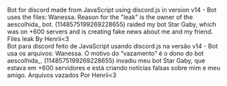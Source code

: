 Bot for discord made from JavaScript using discord.js in version v14 - Bot uses the files: Wanessa.
Reason for the "leak" is the owner of the aescolhida_ bot. (1148575199269228655) raided my bot Star Gaby, which was on +600 servers and is creating fake news about me and my friend.
Files leak By Henrii<3
<br>
Bot para discord feito de JavaScript usando discord.js na versão v14 - Bot usa os arquivos: Wanessa.
O motivo do “vazamento” é o dono do bot aescolhida_. (1148575199269228655) invadiu meu bot Star Gaby, que estava em +600 servidores e está criando notícias falsas sobre mim e meu amigo.
Arquivos vazados Por Henrii<3
